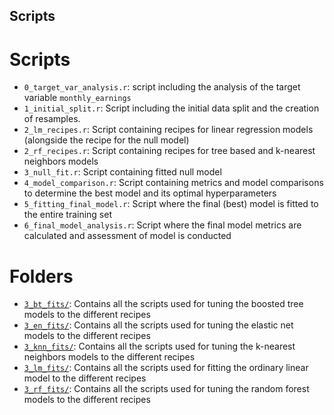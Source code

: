 ## Scripts

# Scripts
- `0_target_var_analysis.r`: script including the analysis of the target variable `monthly_earnings`
- `1_initial_split.r`: Script including the initial data split and the creation of resamples.
- `2_lm_recipes.r`: Script containing recipes for linear regression models (alongside the recipe for the null model)
- `2_rf_recipes.r`: Script containing recipes for tree based and k-nearest neighbors models
- `3_null_fit.r`: Script containing fitted null model
- `4_model_comparison.r`: Script containing metrics and model comparisons to determine the best model and its optimal hyperparameters
- `5_fitting_final_model.r`: Script where the final (best) model is fitted to the entire training set
- `6_final_model_analysis.r`: Script where the final model metrics are calculated and assessment of model is conducted


# Folders

- [`3_bt_fits/`](3_bt_fits): Contains all the scripts used for tuning the boosted tree models to the different recipes
- [`3_en_fits/`](3_en_fits):  Contains all the scripts used for tuning the elastic net models to the different recipes
- [`3_knn_fits/`](3_knn_fits): Contains all the scripts used for tuning the k-nearest neighbors models to the different recipes
- [`3_lm_fits/`](3_lm_fits): Contains all the scripts used for fitting the ordinary linear model to the different recipes
- [`3_rf_fits/`](3_rf_fits): Contains all the scripts used for tuning the random forest models to the different recipes
